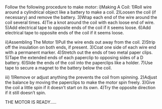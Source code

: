 Follow the following procedure to make motor:
i)Making A Coil:
1)Roll wire around a cylindrical object like a battery to make a coil.
2)Loosen the coil (if necessary) and remove the battery.
3)Wrap each end of the wire around the coil several times.
4)Tie a knot around the coil with each loose end of wire.
5)Add electrical tape to opposite ends of the coil if it seems loose.
6)Add electrical tape to opposite ends of the coil if it seems loose.

ii)Assembling The Motor
1)Pull the wire ends out away from the coil.
2)Strip off the insulation on both ends, if present.
3)Coat one side of each wire end with a permanent marker.
4)Stretch out the ends of two metal paper clips.
5)Tape the extended ends of each paperclip to opposing sides of a D battery.
6)Slide the ends of the coil into the paperclips like a holder.
7)Use tape to secure a magnet to the battery below the coil.

iii)
1)Remove or adjust anything the prevents the coil from spinning.
2)Adjust the balance by moving the paperclips to make the motor spin freely. 
3)Give the coil a little spin if it doesn’t start on its own.
4)Try the opposite direction if it still doesn’t spin.

THE MOTOR IS READY.....